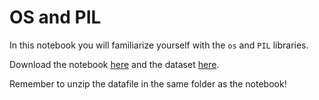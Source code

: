 # OS and PIL

In this notebook you will familiarize yourself with the `os` and `PIL` libraries.

Download the notebook [here](downloads/os_and_pil.ipynb) and the dataset [here](/downloads/plankton.zip).

Remember to unzip the datafile in the same folder as the notebook!
